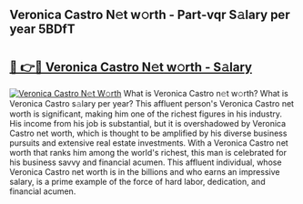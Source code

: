 ## Veronica Castro N𝚎t w𝚘rth - Part-vqr S𝚊lary per year 5BDfT

# <h2><a href="http://gc2pg0.nevu.top/?p=Veronica+Castro">🔗 👉🔴 Veronica Castro N𝚎t w𝚘rth - S𝚊lary</a></h2>

[![Veronica Castro N𝚎t W𝚘rth](https://i.imgur.com/Oavwk0R.jpeg)](http://gc2pg0.nevu.top/?p=Veronica+Castro)
What is Veronica Castro n𝚎t w𝚘rth? What is Veronica Castro s𝚊lary per year?
This affluent person's Veronica Castro net worth is significant, making him one of the richest figures in his industry. His income from his job is substantial, but it is overshadowed by Veronica Castro net worth, which is thought to be amplified by his diverse business pursuits and extensive real estate investments. With a Veronica Castro net worth that ranks him among the world's richest, this man is celebrated for his business savvy and financial acumen. This affluent individual, whose Veronica Castro net worth is in the billions and who earns an impressive salary, is a prime example of the force of hard labor, dedication, and financial acumen.
